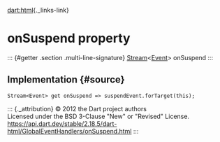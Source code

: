 [dart:html](../../dart-html/dart-html-library){._links-link}

onSuspend property
==================

::: {#getter .section .multi-line-signature}
[Stream](../../dart-async/stream-class)\<[Event](../event-class)\>
onSuspend
:::

Implementation {#source}
--------------

``` {.language-dart data-language="dart"}
Stream<Event> get onSuspend => suspendEvent.forTarget(this);
```

::: {._attribution}
© 2012 the Dart project authors\
Licensed under the BSD 3-Clause \"New\" or \"Revised\" License.\
<https://api.dart.dev/stable/2.18.5/dart-html/GlobalEventHandlers/onSuspend.html>
:::

